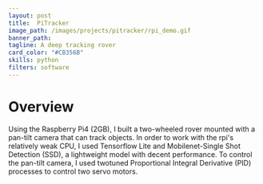 ```yaml
---
layout: post
title:  PiTracker
image_path: /images/projects/pitracker/rpi_demo.gif
banner_path:
tagline: A deep tracking rover
card_color: "#CB356B"
skills: python
filters: software
---
```


# Overview

Using the Raspberry Pi4 (2GB), I built a two-wheeled rover mounted with a pan-tilt camera that can track objects. In order to work with the rpi's relatively weak CPU, I used Tensorflow Lite and Mobilenet-Single Shot Detection (SSD), a lightweight model with decent performance. To control the pan-tilt camera, I used twotuned Proportional Integral Derivative (PID) processes to control two servo motors.
